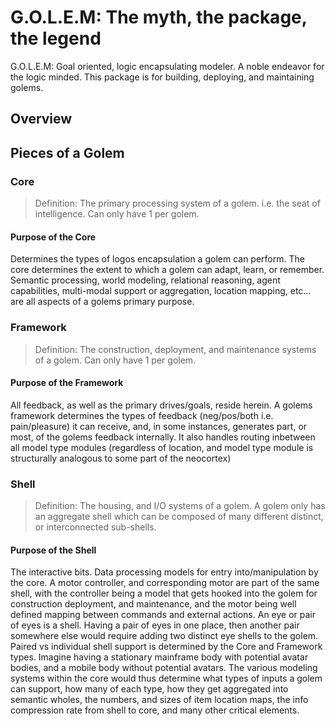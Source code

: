 # G.O.L.E.M: The myth, the package, the legend

G.O.L.E.M: Goal oriented, logic encapsulating modeler. A noble endeavor for the logic minded.
This package is for building, deploying, and maintaining golems.

## Overview

## Pieces of a Golem

### Core

> Definition: The primary processing system of a golem. i.e. the seat of intelligence. Can only have 1 per golem.

#### Purpose of the Core

Determines the types of logos encapsulation a golem can perform. The core determines the extent to which a golem can adapt, learn, or remember. Semantic processing, world modeling, relational reasoning, agent capabilities, multi-modal support or aggregation, location mapping, etc... are all aspects of a golems primary purpose.

### Framework

> Definition: The construction, deployment, and maintenance systems of a golem. Can only have 1 per golem.

#### Purpose of the Framework

All feedback, as well as the primary drives/goals, reside herein. A golems framework determines the types of feedback (neg/pos/both i.e. pain/pleasure) it can receive, and, in some instances, generates part, or most, of the golems feedback internally. It also handles routing inbetween all model type modules (regardless of location, and model type module is structurally analogous to some part of the neocortex)

### Shell

> Definition: The housing, and I/O systems of a golem. A golem only has an aggregate shell which can be composed of many different distinct, or interconnected sub-shells.

#### Purpose of the Shell

The interactive bits. Data processing models for entry into/manipulation by the core. A motor controller, and corresponding motor are part of the same shell, with the controller being a model that gets hooked into the golem for construction deployment, and maintenance, and the motor being well defined mapping between commands and external actions. An eye or pair of eyes is a shell. Having a pair of eyes in one place, then another pair somewhere else would require adding two distinct eye shells to the golem.
Paired vs individual shell support is determined by the Core and Framework types. Imagine having a stationary mainframe body with potential avatar bodies, and a mobile body without potential avatars. The various modeling systems within the core would thus determine what types of inputs a golem can support, how many of each type, how they get aggregated into semantic wholes, the numbers, and sizes of item location maps, the info compression rate from shell to core, and many other critical elements.